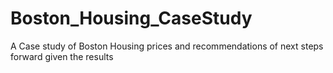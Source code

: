 # Boston_Housing_CaseStudy
A Case study of Boston Housing prices and recommendations of next steps forward given the results

